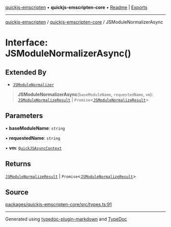 [quickjs-emscripten](../../packages.md) • **quickjs-emscripten-core** • [Readme](../README.md) \| [Exports](../exports.md)

***

[quickjs-emscripten](../../packages.md) / [quickjs-emscripten-core](../exports.md) / JSModuleNormalizerAsync

# Interface: JSModuleNormalizerAsync()

## Extended By

- [`JSModuleNormalizer`](JSModuleNormalizer.md)

> **JSModuleNormalizerAsync**(`baseModuleName`, `requestedName`, `vm`): [`JSModuleNormalizeResult`](../exports.md#jsmodulenormalizeresult) \| `Promise`\<[`JSModuleNormalizeResult`](../exports.md#jsmodulenormalizeresult)\>

## Parameters

• **baseModuleName**: `string`

• **requestedName**: `string`

• **vm**: [`QuickJSAsyncContext`](../classes/QuickJSAsyncContext.md)

## Returns

[`JSModuleNormalizeResult`](../exports.md#jsmodulenormalizeresult) \| `Promise`\<[`JSModuleNormalizeResult`](../exports.md#jsmodulenormalizeresult)\>

## Source

[packages/quickjs-emscripten-core/src/types.ts:91](https://github.com/justjake/quickjs-emscripten/blob/main/packages/quickjs-emscripten-core/src/types.ts#L91)

***

Generated using [typedoc-plugin-markdown](https://www.npmjs.com/package/typedoc-plugin-markdown) and [TypeDoc](https://typedoc.org/)
